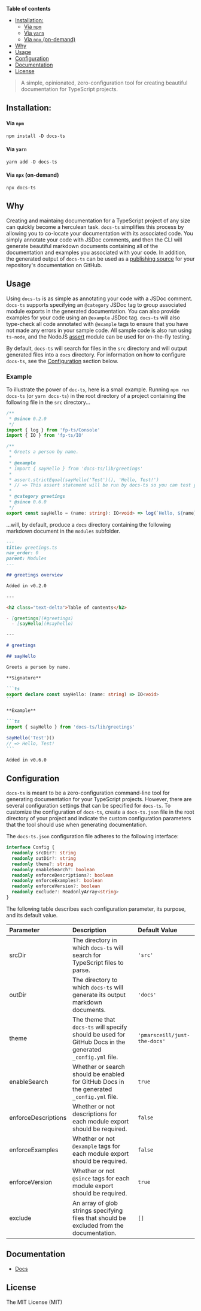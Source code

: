 <!-- START doctoc generated TOC please keep comment here to allow auto update -->
<!-- DON'T EDIT THIS SECTION, INSTEAD RE-RUN doctoc TO UPDATE -->
**Table of contents**

- [Installation:](#installation)
    - [Via `npm`](#via-npm)
    - [Via `yarn`](#via-yarn)
    - [Via `npx` (on-demand)](#via-npx-on-demand)
- [Why](#why)
- [Usage](#usage)
- [Configuration](#configuration)
- [Documentation](#documentation)
- [License](#license)

<!-- END doctoc generated TOC please keep comment here to allow auto update -->

> A simple, opinionated, zero-configuration tool for creating beautiful documentation for TypeScript projects.

## Installation:

#### Via `npm`

```
npm install -D docs-ts
```

#### Via `yarn`

```
yarn add -D docs-ts
```

#### Via `npx` (on-demand)

```
npx docs-ts
```

## Why

Creating and maintaing documentation for a TypeScript project of any size can quickly become a herculean task. `docs-ts` simplifies this process by allowing you to co-locate your documentation with its associated code. You simply annotate your code with JSDoc comments, and then the CLI will generate beautiful markdown documents containing all of the documentation and examples you associated with your code. In addition, the generated output of `docs-ts` can be used as a [publishing source](https://docs.github.com/en/free-pro-team@latest/github/working-with-github-pages/configuring-a-publishing-source-for-your-github-pages-site#choosing-a-publishing-source) for your repository's documentation on GitHub.

## Usage

Using `docs-ts` is as simple as annotating your code with a JSDoc comment. `docs-ts` supports specifying an `@category` JSDoc tag to group associated module exports in the generated documentation. You can also provide examples for your code using an `@example` JSDoc tag. `docs-ts` will also type-check all code annotated with `@example` tags to ensure that you have not made any errors in your sample code. All sample code is also run using `ts-node`, and the NodeJS [assert](https://nodejs.org/api/assert.html) module can be used for on-the-fly testing.

By default, `docs-ts` will search for files in the `src` directory and will output generated files into a `docs` directory. For information on how to configure `docs-ts`, see the [Configuration](#configuration) section below.

### Example

To illustrate the power of `doc-ts`, here is a small example. Running `npm run docs-ts` (or `yarn docs-ts`) in the root directory of a project containing the following file in the `src` directory...

```ts
/**
 * @since 0.2.0
 */
import { log } from 'fp-ts/Console'
import { IO } from 'fp-ts/IO'

/**
 * Greets a person by name.
 *
 * @example
 * import { sayHello } from 'docs-ts/lib/greetings'
 *
 * assert.strictEqual(sayHello('Test')(), 'Hello, Test!')
 * // => This assert statement will be run by docs-ts so you can test your code on-the-fly.
 *
 * @category greetings
 * @since 0.6.0
 */
export const sayHello = (name: string): IO<void> => log(`Hello, ${name}!`)
```

...will, by default, produce a `docs` directory containing the following markdown document in the `modules` subfolder.

````md
---
title: greetings.ts
nav_order: 0
parent: Modules
---

## greetings overview

Added in v0.2.0

---

<h2 class="text-delta">Table of contents</h2>

- [greetings](#greetings)
  - [sayHello](#sayhello)

---

# greetings

## sayHello

Greets a person by name.

**Signature**

```ts
export declare const sayHello: (name: string) => IO<void>
```

**Example**

```ts
import { sayHello } from 'docs-ts/lib/greetings'

sayHello('Test')()
// => Hello, Test!
```

Added in v0.6.0
````

## Configuration

`docs-ts` is meant to be a zero-configuration command-line tool for generating documentation for your TypeScript projects. However, there are several configuration settings that can be specified for `docs-ts`. To customize the configuration of `docs-ts`, create a `docs-ts.json` file in the root directory of your project and indicate the custom configuration parameters that the tool should use when generating documentation.

The `docs-ts.json` configuration file adheres to the following interface:

```ts
interface Config {
  readonly srcDir?: string
  readonly outDir?: string
  readonly theme?: string
  readonly enableSearch?: boolean
  readonly enforceDescriptions?: boolean
  readonly enforceExamples?: boolean
  readonly enforceVersion?: boolean
  readonly exclude?: ReadonlyArray<string>
}
```

The following table describes each configuration parameter, its purpose, and its default value.

| Parameter           | Description                                                                                               | Default Value                |
|:--------------------|:----------------------------------------------------------------------------------------------------------|:-----------------------------|
| srcDir              | The directory in which `docs-ts` will search for TypeScript files to parse.                               | `'src'`                      |
| outDir              | The directory to which `docs-ts` will generate its output markdown documents.                             | `'docs'`                     |
| theme               | The theme that `docs-ts` will specify should be used for GitHub Docs in the generated `_config.yml` file. | `'pmarsceill/just-the-docs'` |
| enableSearch        | Whether or search should be enabled for GitHub Docs in the generated `_config.yml` file.                  | `true`                       |
| enforceDescriptions | Whether or not descriptions for each module export should be required.                                    | `false`                      |
| enforceExamples     | Whether or not `@example` tags for each module export should be required.                                 | `false`                      |
| enforceVersion      | Whether or not `@since` tags for each module export should be required.                                   | `true`                       |
| exclude             | An array of glob strings specifying files that should be excluded from the documentation.                 | `[]`                         |

## Documentation

- [Docs](https://gcanti.github.io/docs-ts)

## License

The MIT License (MIT)